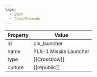 ```yaml
---
tags:
  - Item
  - Item/Premade
---
```


| Property | Value                  |
| -------- | ---------------------- |
| id       | plx_launcher           |
| name     | PLX-1 Missile Launcher |
| type     | [[Crossbow]]           |
| culture  | [[republic]]  |


